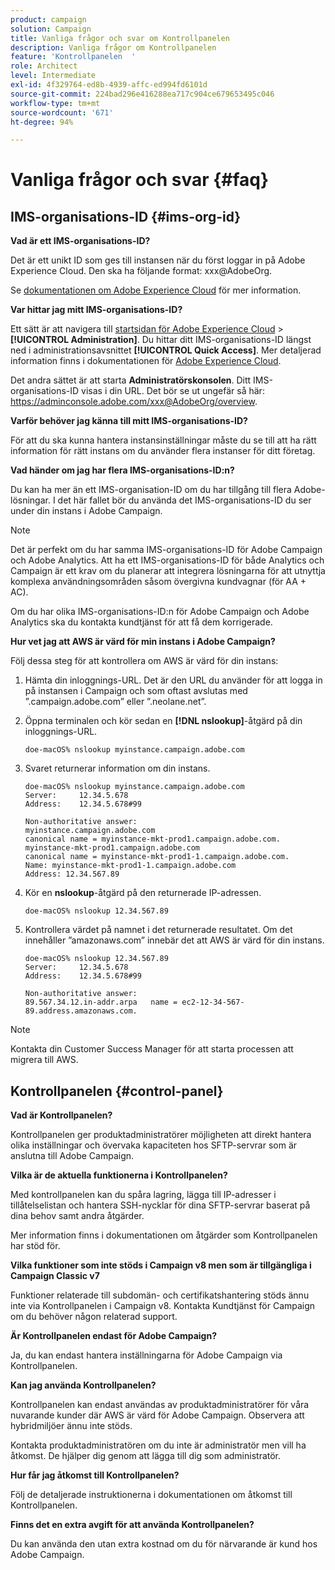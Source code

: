 ```yaml
---
product: campaign
solution: Campaign
title: Vanliga frågor och svar om Kontrollpanelen
description: Vanliga frågor om Kontrollpanelen
feature: 'Kontrollpanelen  '
role: Architect
level: Intermediate
exl-id: 4f329764-ed8b-4939-affc-ed994fd6101d
source-git-commit: 224bad296e416288ea717c904ce679653495c046
workflow-type: tm+mt
source-wordcount: '671'
ht-degree: 94%

---
```


# Vanliga frågor och svar {#faq}

## IMS-organisations-ID {#ims-org-id}

**Vad är ett IMS-organisations-ID?**

Det är ett unikt ID som ges till instansen när du först loggar in på Adobe Experience Cloud. Den ska ha följande format: xxx@AdobeOrg.

Se [dokumentationen om Adobe Experience Cloud](https://docs.adobe.com/content/help/sv-SE/core-services/interface/manage-users-and-products/organizations.translate.html) för mer information.

**Var hittar jag mitt IMS-organisations-ID?**

Ett sätt är att navigera till [startsidan för Adobe Experience Cloud](https://experiencecloud.adobe.com/) > **[!UICONTROL Administration]**. Du hittar ditt IMS-organisations-ID längst ned i administrationsavsnittet **[!UICONTROL Quick Access]**. Mer detaljerad information finns i dokumentationen för [Adobe Experience Cloud](https://marketing.adobe.com/resources/help/en_US/mcloud/organizations.html).

Det andra sättet är att starta **Administratörskonsolen**. Ditt IMS-organisations-ID visas i din URL. Det bör se ut ungefär så här: https://adminconsole.adobe.com/xxx@AdobeOrg/overview.

**Varför behöver jag känna till mitt IMS-organisations-ID?**

För att du ska kunna hantera instansinställningar måste du se till att ha rätt information för rätt instans om du använder flera instanser för ditt företag.

**Vad händer om jag har flera IMS-organisations-ID:n?**

Du kan ha mer än ett IMS-organisation-ID om du har tillgång till flera Adobe-lösningar. I det här fallet bör du använda det IMS-organisations-ID du ser under din instans i Adobe Campaign.

>[!NOTE]
>
>Det är perfekt om du har samma IMS-organisations-ID för Adobe Campaign och Adobe Analytics. Att ha ett IMS-organisations-ID för både Analytics och Campaign är ett krav om du planerar att integrera lösningarna för att utnyttja komplexa användningsområden såsom övergivna kundvagnar (för AA + AC).
>
>Om du har olika IMS-organisations-ID:n för Adobe Campaign och Adobe Analytics ska du kontakta kundtjänst för att få dem korrigerade.

**Hur vet jag att AWS är värd för min instans i Adobe Campaign?**

Följ dessa steg för att kontrollera om AWS är värd för din instans:

1. Hämta din inloggnings-URL. Det är den URL du använder för att logga in på instansen i Campaign och som oftast avslutas med ”.campaign.adobe.com” eller ”.neolane.net”.
1. Öppna terminalen och kör sedan en **[!DNL nslookup]**-åtgärd på din inloggnings-URL.

   `doe-macOS% nslookup myinstance.campaign.adobe.com`

1. Svaret returnerar information om din instans.

   ```
   doe-macOS% nslookup myinstance.campaign.adobe.com
   Server:     12.34.5.678
   Address:    12.34.5.678#99
   
   Non-authoritative answer:
   myinstance.campaign.adobe.com
   canonical name = myinstance-mkt-prod1.campaign.adobe.com.
   myinstance-mkt-prod1.campaign.adobe.com
   canonical name = myinstance-mkt-prod1-1.campaign.adobe.com.
   Name: myinstance-mkt-prod1-1.campaign.adobe.com
   Address: 12.34.567.89
   ```

1. Kör en **nslookup**-åtgärd på den returnerade IP-adressen.

   `doe-macOS% nslookup 12.34.567.89`

1. Kontrollera värdet på namnet i det returnerade resultatet. Om det innehåller ”amazonaws.com” innebär det att AWS är värd för din instans.

   ```
   doe-macOS% nslookup 12.34.567.89
   Server:     12.34.5.678
   Address:    12.34.5.678#99
   
   Non-authoritative answer:
   89.567.34.12.in-addr.arpa   name = ec2-12-34-567-89.address.amazonaws.com.
   ```

>[!NOTE]
>
>Kontakta din Customer Success Manager för att starta processen att migrera till AWS.

## Kontrollpanelen   {#control-panel}

**Vad är Kontrollpanelen?**

Kontrollpanelen ger produktadministratörer möjligheten att direkt hantera olika inställningar och övervaka kapaciteten hos SFTP-servrar som är anslutna till Adobe Campaign.

**Vilka är de aktuella funktionerna i Kontrollpanelen?**

Med kontrollpanelen kan du spåra lagring, lägga till IP-adresser i tillåtelselistan och hantera SSH-nycklar för dina SFTP-servrar baserat på dina behov samt andra åtgärder.

Mer information finns i dokumentationen om åtgärder som Kontrollpanelen har stöd för.

**Vilka funktioner som inte stöds i Campaign v8 men som är tillgängliga i Campaign Classic v7**

Funktioner relaterade till subdomän- och certifikatshantering stöds ännu inte via Kontrollpanelen i Campaign v8. Kontakta Kundtjänst för Campaign om du behöver någon relaterad support.

**Är Kontrollpanelen endast för Adobe Campaign?**

Ja, du kan endast hantera inställningarna för Adobe Campaign via Kontrollpanelen.

**Kan jag använda Kontrollpanelen?**

Kontrollpanelen kan endast användas av produktadministratörer för våra nuvarande kunder där AWS är värd för Adobe Campaign. Observera att hybridmiljöer ännu inte stöds.

Kontakta produktadministratören om du inte är administratör men vill ha åtkomst. De hjälper dig genom att lägga till dig som administratör.

**Hur får jag åtkomst till Kontrollpanelen?**

Följ de detaljerade instruktionerna i dokumentationen om åtkomst till Kontrollpanelen.

**Finns det en extra avgift för att använda Kontrollpanelen?**

Du kan använda den utan extra kostnad om du för närvarande är kund hos Adobe Campaign.
